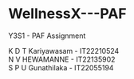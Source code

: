 
# WellnessX---PAF
Y3S1 - PAF Assignment

K D T Kariyawasam - IT22210524
<br>N V HEWAMANNE - IT22135902
<br>S P U Gunathilaka - IT22055194
